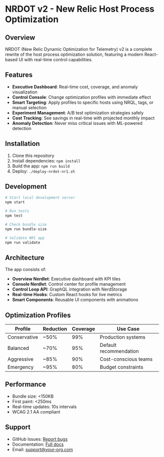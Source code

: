 # NRDOT v2 - New Relic Host Process Optimization

## Overview

NRDOT (New Relic Dynamic Optimization for Telemetry) v2 is a complete rewrite of the host process optimization solution, featuring a modern React-based UI with real-time control capabilities.

## Features

- **Executive Dashboard**: Real-time cost, coverage, and anomaly visualization
- **Control Console**: Change optimization profiles with immediate effect
- **Smart Targeting**: Apply profiles to specific hosts using NRQL, tags, or manual selection
- **Experiment Management**: A/B test optimization strategies safely
- **Cost Tracking**: See savings in real-time with projected monthly impact
- **Anomaly Detection**: Never miss critical issues with ML-powered detection

## Installation

1. Clone this repository
2. Install dependencies: `npm install`
3. Build the app: `npm run build`
4. Deploy: `./deploy-nrdot-nr1.sh`

## Development

```bash
# Start local development server
npm start

# Run tests
npm test

# Check bundle size
npm run bundle-size

# Validate NR1 app
npm run validate
```

## Architecture

The app consists of:

- **Overview Nerdlet**: Executive dashboard with KPI tiles
- **Console Nerdlet**: Control center for profile management
- **Control Loop API**: GraphQL integration with NerdStorage
- **Real-time Hooks**: Custom React hooks for live metrics
- **Smart Components**: Reusable UI components with animations

## Optimization Profiles

| Profile | Reduction | Coverage | Use Case |
|---------|-----------|----------|----------|
| Conservative | ~50% | 99% | Production systems |
| Balanced | ~70% | 95% | Default recommendation |
| Aggressive | ~85% | 90% | Cost-conscious teams |
| Emergency | ~95% | 80% | Budget constraints |

## Performance

- Bundle size: <150KB
- First paint: <250ms
- Real-time updates: 10s intervals
- WCAG 2.1 AA compliant

## Support

- GitHub Issues: [Report bugs](https://github.com/your-org/nrdot-nr1-app/issues)
- Documentation: [Full docs](./catalog/documentation.md)
- Email: support@your-org.com